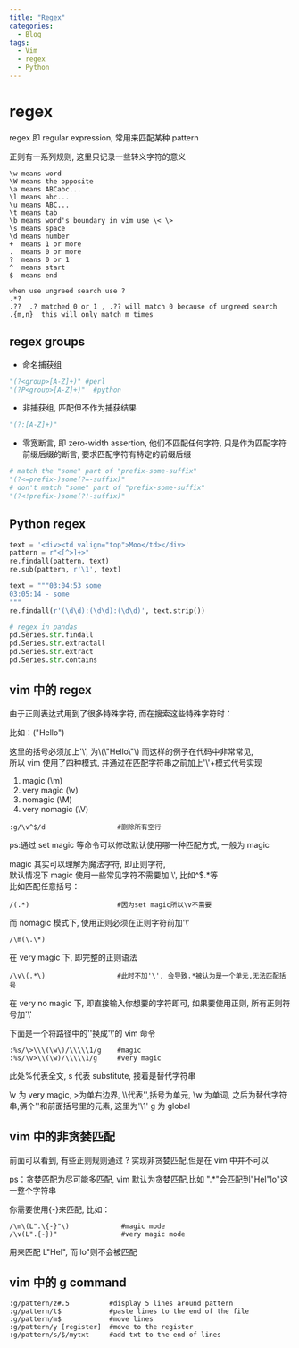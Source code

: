 ```yaml
---
title: "Regex"
categories:
  - Blog
tags:
  - Vim
  - regex
  - Python
---
```


# regex

regex 即 regular expression, 常用来匹配某种 pattern

正则有一系列规则, 这里只记录一些转义字符的意义

```
\w means word
\W means the opposite
\a means ABCabc...
\l means abc...
\u means ABC...
\t means tab
\b means word's boundary in vim use \< \>
\s means space
\d means number
+  means 1 or more
.  means 0 or more
?  means 0 or 1
^  means start
$  means end

when use ungreed search use ?
.*?
.??  .? matched 0 or 1 , .?? will match 0 because of ungreed search
.{m,n}  this will only match m times
```

## regex groups

- 命名捕获组

```python
"(?<group>[A-Z]+)" #perl
"(?P<group>[A-Z]+)"  #python
```

- 非捕获组, 匹配但不作为捕获结果

```python
"(?:[A-Z]+)"
```

- 零宽断言, 即 zero-width assertion, 他们不匹配任何字符, 只是作为匹配字符前缀后缀的断言, 要求匹配字符有特定的前缀后缀

```python
# match the "some" part of "prefix-some-suffix"
"(?<=prefix-)some(?=-suffix)"
# don't match "some" part of "prefix-some-suffix"
"(?<!prefix-)some(?!-suffix)"
```

## Python regex

```python
text = '<div><td valign="top">Moo</td></div>'
pattern = r"<[^>]+>"
re.findall(pattern, text)
re.sub(pattern, r'\1', text)

text = """03:04:53 some
03:05:14 - some
"""
re.findall(r'(\d\d):(\d\d):(\d\d)', text.strip())

# regex in pandas
pd.Series.str.findall
pd.Series.str.extractall
pd.Series.str.extract
pd.Series.str.contains
```

## vim 中的 regex

由于正则表达式用到了很多特殊字符, 而在搜索这些特殊字符时：

比如：("Hello")

这里的括号必须加上'\\', 为\\\(\\"Hello\\"\\\) 而这样的例子在代码中非常常见,  
所以 vim 使用了四种模式, 并通过在匹配字符串之前加上'\\'+模式代号实现

1. magic (\m)
2. very magic (\v)
3. nomagic (\M)
4. very nomagic (\V)

```
:g/\v^$/d                  #删除所有空行
```

ps:通过 set magic 等命令可以修改默认使用哪一种匹配方式, 一般为 magic

magic 其实可以理解为魔法字符, 即正则字符,  
默认情况下 magic 使用一些常见字符不需要加'\\', 比如^$.\*等  
比如匹配任意括号：

```
/(.*)                      #因为set magic所以\v不需要
```

而 nomagic 模式下, 使用正则必须在正则字符前加'\\'

```
/\m(\.\*)
```

在 very magic 下, 即完整的正则语法

```
/\v\(.*\)                  #此时不加'\', 会导致.*被认为是一个单元,无法匹配括号
```

在 very no magic 下, 即直接输入你想要的字符即可, 如果要使用正则, 所有正则符号加'\\'

下面是一个将路径中的'\'换成'\\'的 vim 命令

```
:%s/\>\\\(\w\)/\\\\\1/g    #magic
:%s/\v>\\(\w)/\\\\\1/g     #very magic
```

此处%代表全文, s 代表 substitute, 接着是替代字符串

\v 为 very magic, >为单右边界, \\\\代表'\',括号为单元, \w 为单词,
之后为替代字符串,俩个'\'和前面括号里的元素, 这里为'\1'
g 为 global

## vim 中的非贪婪匹配

前面可以看到, 有些正则规则通过 ? 实现非贪婪匹配,但是在 vim 中并不可以

ps：贪婪匹配为尽可能多匹配, vim 默认为贪婪匹配,比如 ".\*"会匹配到"Hel"lo"这一整个字符串

你需要使用{-}来匹配, 比如：

```
/\m\(L".\{-}"\)             #magic mode
/\v(L".{-})"                #very magic mode
```

用来匹配 L"Hel", 而 lo"则不会被匹配

## vim 中的 g command

```
:g/pattern/z#.5          #display 5 lines around pattern
:g/pattern/t$            #paste lines to the end of the file
:g/pattern/m$            #move lines
:g/pattern/y [register]  #move to the register
:g/pattern/s/$/mytxt     #add txt to the end of lines
```
